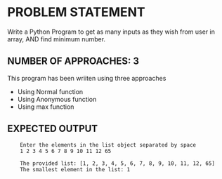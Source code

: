 # PROBLEM STATEMENT
Write a Python Program to get as many inputs as they wish from user in array, AND find minimum number.

## NUMBER OF APPROACHES: 3
This program has been wriiten using three approaches
- Using Normal function
- Using Anonymous function
- Using max function

## EXPECTED OUTPUT
        Enter the elements in the list object separated by space
        1 2 3 4 5 6 7 8 9 10 11 12 65

        The provided list: [1, 2, 3, 4, 5, 6, 7, 8, 9, 10, 11, 12, 65]
        The smallest element in the list: 1